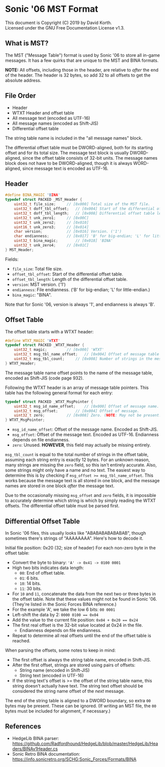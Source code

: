 # Sonic '06 MST Format

This document is Copyright (C) 2019 by David Korth.<br>
Licensed under the GNU Free Documentation License v1.3.

## What is MST?

The MST ("Message Table") format is used by Sonic '06 to store all
in-game messages. It has a few quirks that are unique to the MST and
BINA formats.

**NOTE:** All offsets, including those in the header, are relative to
*after* the end of the header. The header is 32 bytes, so add 32 to
all offsets to get the absolute address.

## File Order

* Header
* WTXT Header and offset table
* All message text (encoded as UTF-16)
* All message names (encoded as Shift-JIS)
* Differential offset table

The string table name is included in the "all message names" block.

The differential offset table must be DWORD-aligned, both for its starting
offset and for its total size. The message text block is usually DWORD-aligned,
since the offset table consists of 32-bit units. The message names block does
not have to be DWORD-aligned, though it is always WORD-aligned, since message
text is encoded as UTF-16.

## Header

```c
#define BINA_MAGIC 'BINA'
typedef struct PACKED _MST_Header {
	uint32_t file_size;		// [0x000] Total size of the MST file.
	uint32_t doff_tbl_offset;	// [0x004] Start of the differential offset table.
	uint32_t doff_tbl_length;	// [0x008] Differential offset table length.
	uint32_t unk_zero1;		// [0x00C]
	uint32_t unk_zero2;		// [0x010]
	uint16_t unk_zero3;		// [0x014]
	char version;			// [0x016] Version. ('1')
	char endianness;		// [0x017] 'B' for big-endian; 'L' for little-endian.
	uint32_t bina_magic;		// [0x018] 'BINA'
	uint32_t unk_zero4;		// [0x01C]
} MST_Header;
```

Fields:
* `file_size`: Total file size.
* `offset_tbl_offset`: Start of the differential offset table.
* `offset_tbl_length`: Length of the differential offset table.
* `version`: MST version. ('1')
* `endianness`: File endianness. ('B' for big-endian; 'L' for little-endian.)
* `bina_magic`: "BINA".

Note that for Sonic '06, version is always '1', and endianness is always 'B'.

## Offset Table

The offset table starts with a WTXT header:

```c
#define WTXT_MAGIC 'WTXT'
typedef struct PACKED _WTXT_Header {
	uint32_t magic;			// [0x000] 'WTXT'
	uint32_t msg_tbl_name_offset;	// [0x004] Offset of message table name.
	uint32_t msg_tbl_count;		// [0x008] Number of strings in the message table.
} WTXT_Header;
```

The message table name offset points to the name of the message table,
encoded as Shift-JIS (code page 932).

Following the WTXT header is an array of message table pointers. This
table has the following general format for each entry:

```c
typedef struct PACKED _WTXT_MsgPointer {
	uint32_t msg_id_name_offset;	// [0x000] Offset of message name.
	uint32_t msg_offset;		// [0x004] Offset of message.
	uint32_t zero;			// [0x008] Zero. (NOTE: May not be present!)
} WTXT_MsgPointer;
```

* `msg_id_name_offset`: Offset of the message name. Encoded as Shift-JIS.
* `msg_offset`: Offset of the message text. Encoded as UTF-16.
  Endianness depends on file endianness.
* `zero`: Unused. **HOWEVER**, this field may actually be missing entirely.

`msg_tbl_count` is equal to the total number of strings in the offset table,
assuming each string entry is exactly 12 bytes. For an unknown reason, many
strings are missing the `zero` field, so this isn't entirely accurate. Also,
some strings might only have a name and no text. The easiest way to determine
this is by checking if `msg_offset >= msg_tbl_name_offset`. This works because
the message text is all stored in one block, and the message names are stored
in one block *after* the message text.

Due to the occasionally missing `msg_offset` and `zero` fields, it is
impossible to accurately determine which string is which by simply reading the
WTXT offsets. The differential offset table must be parsed first.

## Differential Offset Table

In Sonic '06 files, this usually looks like "ABABABABABABAB", though sometimes
there's strings of "AAAAAAAA". Here's how to decode it.

Initial file position: 0x20 (32; size of header)
For each non-zero byte in the offset table:
* Convert the byte to binary: `'A' -> 0x41 -> 0100 0001`
* High two bits indicates data length:
  * `00`: End of offset table.
  * `01`: 6 bits.
  * `10`: 14 bits.
  * `11`: 30 bits.
* For `10` and `11`, concatenate the data from the next two or three bytes
  in the offset table. Note that these values might not be found in Sonic '06.
  (They're listed in the Sonic Forces BINA reference.)
* For the example 'A', we take the low 6 bits: `00 0001`
* Left-shift the data by 2: `0000 0100 == 0x04`
* Add the value to the current file position: `0x04 + 0x20 == 0x24`
* The first real offset is the 32-bit value located at 0x24 in the file.
  * Endianness depends on file endianness.
* Repeat to determine all real offsets until the end of the offset table is reached.

When parsing the offsets, some notes to keep in mind:
* The first offset is always the string table name, encoded in Shift-JIS.
* After the first offset, strings are stored using pairs of offsets:
  * String name (encoded in Shift-JIS)
  * String text (encoded in UTF-16)
* If the string text's offset is >= the offset of the string table name,
  this string doesn't actually have text. The string text offset should
  be considered the string name offset of the *next* message.

The end of the string table is aligned to a DWORD boundary, so extra `00`
bytes may be present. These can be ignored. (If writing an MST file, the
`00` bytes must be included for alignment, if necessary.)

## References

* HedgeLib BINA parser: https://github.com/Radfordhound/HedgeLib/blob/master/HedgeLib/Headers/BINAv1Header.cs
* Sonic Retro BINA documentation: https://info.sonicretro.org/SCHG:Sonic_Forces/Formats/BINA
